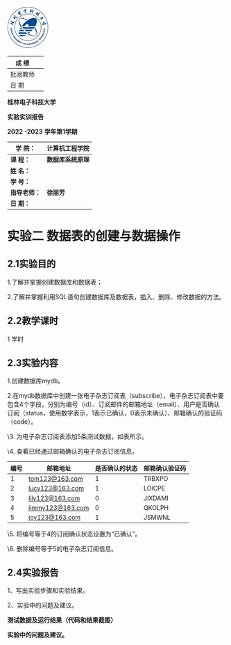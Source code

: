  

![img](%E5%AE%9E%E9%AA%8C2%20%E6%95%B0%E6%8D%AE%E8%A1%A8%E7%9A%84%E5%88%9B%E5%BB%BA%E4%B8%8E%E6%95%B0%E6%8D%AE%E6%93%8D%E4%BD%9C.assets/clip_image002.jpg)

| 成  绩   |      |
| -------- | ---- |
| 批阅教师 |      |
| 日  期   |      |

 

 

 

 

**桂林电子科技大学** 

**实验实训报告**

**2022 -2023** **学年第1学期**

 

 

 

| **学**  **院：**  | **计算机工程学院** |
| ----------------- | ------------------ |
| **课**   **程：** | **数据库系统原理** |
| **姓**   **名：** |                    |
| **学**   **号：** |                    |
| **指导老师：**    | **徐丽芳**         |
| **日**  **期：**  |                    |

 

# 实验二 数据表的创建与数据操作

 

## 2.1实验目的

1.了解并掌握创建数据库和数据表； 

2.了解并掌握利用SQL语句创建数据库及数据表，插入、删除、修改数据的方法。

## 2.2教学课时

1 学时

## 2.3实验内容

1.创建数据库mydb。

2.在mydb数据库中创建一张电子杂志订阅表（subscribe），电子杂志订阅表中要包含4个字段，分别为编号（id）、订阅邮件的邮箱地址（email）、用户是否确认订阅（status，使用数字表示，1表示已确认，0表示未确认）、邮箱确认的验证码（code）。

\3. 为电子杂志订阅表添加5条测试数据，如表所示。

\4. 查看已经通过邮箱确认的电子杂志订阅信息。

| **编号** | **邮箱地址**     | **是否确认的状态** | **邮箱确认验证码** |
| -------- | ---------------- | ------------------ | ------------------ |
| 1        | tom123@163.com   | 1                  | TRBXPO             |
| 2        | lucy123@163.com  | 1                  | LOICPE             |
| 3        | lily123@163.com  | 0                  | JIXDAMI            |
| 4        | jimmy123@163.com | 0                  | QKOLPH             |
| 5        | joy123@163.com   | 1                  | JSMWNL             |

 

\5. 将编号等于4的订阅确认状态设置为“已确认”。

\6. 删除编号等于5的电子杂志订阅信息。

 

## 2.4实验报告

1、写出实验步骤和实验结果。

2、实验中的问题及建议。

 

**测试数据及运行结果（代码和结果截图）**

 

 

 

 

 

 

 

 

**实验中的问题及建议。**

 

 